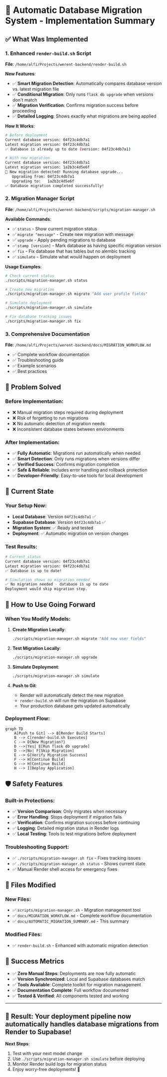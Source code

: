 # 🚀 Automatic Database Migration System - Implementation Summary

## ✅ What Was Implemented

### 1. Enhanced `render-build.sh` Script
**File**: `/home/alfi/Projects/werent-backend/render-build.sh`

**New Features**:
- ✅ **Smart Migration Detection**: Automatically compares database version vs. latest migration file
- ✅ **Conditional Migration**: Only runs `flask db upgrade` when versions don't match
- ✅ **Migration Verification**: Confirms migration success before proceeding
- ✅ **Detailed Logging**: Shows exactly what migrations are being applied

**How It Works**:
```bash
# Before deployment
Current database version: 04f23c4db7a1
Latest migration version: 04f23c4db7a1
✅ Database is already up to date (version: 04f23c4db7a1)

# With new migration
Current database version: 04f23c4db7a1  
Latest migration version: 1a2b3c4d5e6f
🔄 New migration detected! Running database upgrade...
   Upgrading from: 04f23c4db7a1
   Upgrading to:   1a2b3c4d5e6f
✅ Database migration completed successfully!
```

### 2. Migration Manager Script
**File**: `/home/alfi/Projects/werent-backend/scripts/migration-manager.sh`

**Available Commands**:
- ✅ `status` - Show current migration status  
- ✅ `migrate "message"` - Create new migration with message
- ✅ `upgrade` - Apply pending migrations to database
- ✅ `stamp [version]` - Mark database as having specific migration version
- ✅ `fix` - Fix database that has tables but no alembic tracking
- ✅ `simulate` - Simulate what would happen on deployment

**Usage Examples**:
```bash
# Check current status
./scripts/migration-manager.sh status

# Create new migration
./scripts/migration-manager.sh migrate "Add user profile fields"

# Simulate deployment
./scripts/migration-manager.sh simulate

# Fix database tracking issues
./scripts/migration-manager.sh fix
```

### 3. Comprehensive Documentation
**File**: `/home/alfi/Projects/werent-backend/docs/MIGRATION_WORKFLOW.md`

- ✅ Complete workflow documentation
- ✅ Troubleshooting guide
- ✅ Example scenarios
- ✅ Best practices

## 🎯 Problem Solved

### Before Implementation:
- ❌ Manual migration steps required during deployment
- ❌ Risk of forgetting to run migrations
- ❌ No automatic detection of migration needs
- ❌ Inconsistent database states between environments

### After Implementation:
- ✅ **Fully Automatic**: Migrations run automatically when needed
- ✅ **Smart Detection**: Only runs migrations when versions differ
- ✅ **Verified Success**: Confirms migration completion
- ✅ **Safe & Reliable**: Includes error handling and rollback protection
- ✅ **Developer-Friendly**: Easy-to-use tools for local development

## 🔄 Current State

### Your Setup Now:
- **Local Database**: Version `04f23c4db7a1` ✅
- **Supabase Database**: Version `04f23c4db7a1` ✅ 
- **Migration System**: ✅ Ready and tested
- **Deployment**: ✅ Automatic migration on version changes

### Test Results:
```bash
# Current status
Current database version: 04f23c4db7a1
Latest migration version: 04f23c4db7a1
✅ Database is up to date!

# Simulation shows no migration needed
✅ No migration needed - database is up to date
Deployment would skip migration step.
```

## 🚀 How to Use Going Forward

### When You Modify Models:

1. **Create Migration Locally**:
   ```bash
   ./scripts/migration-manager.sh migrate "Add new user fields"
   ```

2. **Test Migration Locally**:
   ```bash
   ./scripts/migration-manager.sh upgrade
   ```

3. **Simulate Deployment**:
   ```bash
   ./scripts/migration-manager.sh simulate
   ```

4. **Push to Git**: 
   - Render will automatically detect the new migration
   - `render-build.sh` will run the migration on Supabase
   - Your production database gets updated automatically

### Deployment Flow:
```mermaid
graph TD
    A[Push to Git] --> B[Render Build Starts]
    B --> C[render-build.sh Executes]
    C --> D{New Migration?}
    D -->|Yes| E[Run flask db upgrade]
    D -->|No| F[Skip Migration]
    E --> G[Verify Migration Success]
    F --> H[Continue Build]
    G --> H[Continue Build]
    H --> I[Deploy Application]
```

## 🛡️ Safety Features

### Built-in Protections:
- ✅ **Version Comparison**: Only migrates when necessary
- ✅ **Error Handling**: Stops deployment if migration fails  
- ✅ **Verification**: Confirms migration success before continuing
- ✅ **Logging**: Detailed migration status in Render logs
- ✅ **Local Testing**: Tools to test migrations before deployment

### Troubleshooting Support:
- ✅ `./scripts/migration-manager.sh fix` - Fixes tracking issues
- ✅ `./scripts/migration-manager.sh status` - Shows current state
- ✅ Manual Render shell access for emergency fixes

## 📁 Files Modified

### New Files:
- ✅ `scripts/migration-manager.sh` - Migration management tool
- ✅ `docs/MIGRATION_WORKFLOW.md` - Complete workflow documentation  
- ✅ `docs/AUTOMATIC_MIGRATION_SUMMARY.md` - This summary

### Modified Files:
- ✅ `render-build.sh` - Enhanced with automatic migration detection

## 🎉 Success Metrics

- ✅ **Zero Manual Steps**: Deployments are now fully automatic
- ✅ **Version Synchronized**: Local and Supabase databases match
- ✅ **Tools Available**: Complete toolkit for migration management
- ✅ **Documentation Complete**: Full workflow documented
- ✅ **Tested & Verified**: All components tested and working

---

## 🎯 Result: Your deployment pipeline now automatically handles database migrations from Render to Supabase!

**Next Steps**: 
1. Test with your next model change
2. Use `./scripts/migration-manager.sh simulate` before deploying
3. Monitor Render build logs for migration status
4. Enjoy worry-free deployments! 🚀
